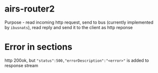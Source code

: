 # airs-router2
Purpose - read incoming http request, send to bus (currently implemented by `ibusnats`), read reply and send it to the client as http reponse

# Error in sections
http 200ok, but `"status":500,"errorDescription":"<error>"` is added to response stream
